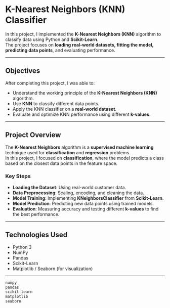 # K-Nearest Neighbors (KNN) Classifier

In this project, I implemented the **K-Nearest Neighbors (KNN)** algorithm to classify data using Python and **Scikit-Learn**.  
The project focuses on **loading real-world datasets, fitting the model, predicting data points**, and evaluating performance.

---

## **Objectives**

After completing this project, I was able to:

- Understand the working principle of the **K-Nearest Neighbors (KNN)** algorithm.
- Use **KNN** to classify different data points.
- Apply the KNN classifier on a **real-world dataset**.
- Evaluate and optimize KNN performance using different **k-values**.

---

## **Project Overview**

The **K-Nearest Neighbors** algorithm is a **supervised machine learning** technique used for **classification** and **regression** problems.  
In this project, I focused on **classification**, where the model predicts a class based on the closest data points in the feature space.

### **Key Steps**
- **Loading the Dataset**: Using real-world customer data.
- **Data Preprocessing**: Scaling, encoding, and cleaning the data.
- **Model Training**: Implementing **KNeighborsClassifier** from **Scikit-Learn**.
- **Model Prediction**: Predicting new data points using trained models.
- **Evaluation**: Measuring accuracy and testing different **k-values** to find the best performance.

---

## **Technologies Used**
- Python 3
- NumPy
- Pandas
- Scikit-Learn
- Matplotlib / Seaborn (for visualization)

---



```txt
numpy
pandas
scikit-learn
matplotlib
seaborn
